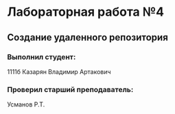 # Лабораторная работа №4
## Создание удаленного репозитория
### Выполнил студент:
1111б
Казарян Владимир Артакович
### Проверил старший преподаватель:
Усманов Р.Т.
